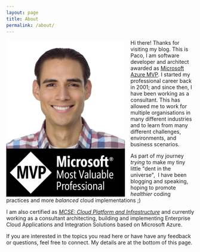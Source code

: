 ```yaml
---
layout: page
title: About
permalink: /about/
---
```


<img src="/assets/img/2018/06/paco-head-shot-mvp.jpg" alt="Corporate Headshot" width="318" height="421" style="float: left; padding: 0px 15px 0px 0px;"/>

Hi there! Thanks for visiting my blog. This is Paco, I am software developer and architect awarded as <a href="https://mvp.microsoft.com/en-us/PublicProfile/5003116?fullName=Paco%20de%20la%20Cruz" rel="noopener noreferrer" target="_blank">Microsoft Azure MVP</a>. I started my professional career back in 2001; and since then, I have been working as a consultant. This has allowed me to work for multiple organisations in many different industries and to learn from many different challenges, environments, and business scenarios.

As part of my journey <em>trying</em> to make my tiny little "dent in the universe",  I have been blogging and speaking, hoping to promote <em>healthier</em> coding practices and more <em>balanced</em> cloud implementations ;)

I am also certified as <em><a href="https://www.youracclaim.com/badges/30aff762-2e03-4090-81fc-dc705ea34109" rel="noopener noreferrer" target="_blank">MCSE: Cloud Platform and Infrastructure</a></em> and currently working as a consultant architecting, building and implementing Enterprise Cloud Applications and Integration Solutions based on Microsoft Azure.

If you are interested in the topics you read here or have have any feedback or questions, feel free to connect. My details are at the bottom of this page.